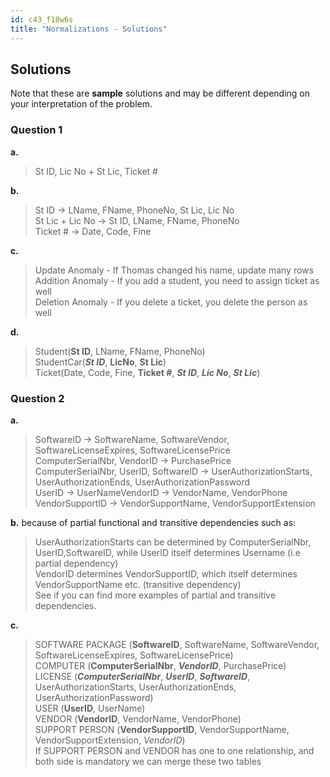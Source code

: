 ```yaml
---
id: c43_f18w6s
title: "Normalizations - Solutions"
---
```


## Solutions
Note that these are **sample** solutions and may be different
depending on your interpretation of the problem.

### Question 1
**a.**

> St ID, Lic No + St Lic, Ticket #

**b.**

> St ID -> LName, FName, PhoneNo, St Lic, Lic No\
> St Lic + Lic No -> St ID, LName, FName, PhoneNo\
> Ticket # -> Date, Code, Fine

**c.**

> Update Anomaly - If Thomas changed his name, update many rows\
> Addition Anomaly - If you add a student, you need to assign ticket as well\
> Deletion Anomaly - If you delete a ticket, you delete the person as well

**d.**

> Student(**St ID**, LName, FName, PhoneNo)\
> StudentCar(***St ID***, **LicNo**, **St Lic**)\
> Ticket(Date, Code, Fine, **Ticket #**, ***St ID***, ***Lic No***, ***St Lic***)

### Question 2
**a.**

> SoftwareID -> SoftwareName, SoftwareVendor, SoftwareLicenseExpires, SoftwareLicensePrice\
> ComputerSerialNbr, VendorID -> PurchasePrice\
> ComputerSerialNbr, UserID, SoftwareID -> UserAuthorizationStarts, UserAuthorizationEnds, UserAuthorizationPassword\
> UserID -> UserNameVendorID -> VendorName, VendorPhone\
> VendorSupportID -> VendorSupportName, VendorSupportExtension

**b.** because of partial functional and transitive dependencies such as:

> UserAuthorizationStarts can be determined by ComputerSerialNbr, UserID,SoftwareID, while UserID itself determines Username (i.e partial dependency)\
> VendorID determines VendorSupportID, which itself determines VendorSupportName etc. (transitive dependency)\
> See if you can find more examples of partial and transitive dependencies.

**c.**

> SOFTWARE PACKAGE (**SoftwareID**, SoftwareName, SoftwareVendor, SoftwareLicenseExpires, SoftwareLicensePrice)\
> COMPUTER (**ComputerSerialNbr**, ***VendorID***, PurchasePrice)\
> LICENSE (***ComputerSerialNbr***, ***UserID***, ***SoftwareID***, UserAuthorizationStarts, UserAuthorizationEnds, UserAuthorizationPassword)\
> USER (**UserID**, UserName)\
> VENDOR (**VendorID**, VendorName, VendorPhone)\
> SUPPORT PERSON (**VendorSupportID**, VendorSupportName, VendorSupportExtension, *VendorID*)\
> If SUPPORT PERSON and VENDOR has one to one relationship, and both side is mandatory we can merge these two tables
